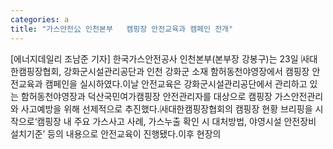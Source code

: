 ```yaml
---
categories: a
title: "가스안전公 인천본부   캠핑장 안전교육과 캠페인 전개"
---
```

[에너지데일리 조남준 기자] 한국가스안전공사 인천본부(본부장 강봉구)는 23일 ㈔대한캠핑장협회, 강화군시설관리공단과 인천 강화군 소재 함허동천야영장에서 캠핑장 안전교육과 캠페인을 실시하였다.이날 안전교육은 강화군시설관리공단에서 관리하고 있는 함허동천야영장과 덕산국민여가캠핑장 안전관리자를 대상으로 캠핑장 가스안전관리와 사고예방을 위해 선제적으로 추진했다.㈔대한캠핑장협회의 캠핑장 현황 브리핑을 시작으로‘캠핑장 내 주요 가스사고 사례, 가스누출 확인 시 대처방법, 야영시설 안전장비 설치기준’ 등의 내용으로 안전교육이 진행됐다.이후 현장의